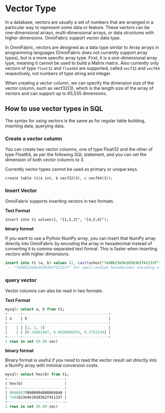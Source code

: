 # Vector Type

In a database, vectors are usually a set of numbers that are arranged in a particular way to represent some data or feature. These vectors can be one-dimensional arrays, multi-dimensional arrays, or data structures with higher dimensions. OmniFabric support vector data type.

In OmniFabric, vectors are designed as a data type similar to Array arrays in programming languages (OmniFabric does not currently support array types), but is a more specific array type. First, it is a one-dimensional array type, meaning it cannot be used to build a Matrix matrix. Also currently only vectors of type `float32` and `float64` are supported, called `vecf32` and `vecf64` respectively, not numbers of type string and integer.

When creating a vector column, we can specify the dimension size of the vector column, such as vecf32(3), which is the length size of the array of vectors and can support up to 65,535 dimensions.

## How to use vector types in SQL

The syntax for using vectors is the same as for regular table building, inserting data, querying data.

### Create a vector column

You can create two vector columns, one of type Float32 and the other of type Float64, as per the following SQL statement, and you can set the dimension of both vector columns to 3.

Currently vector types cannot be used as primary or unique keys.

```
create table t1(a int, b vecf32(3), c vecf64(3));
```

### Insert Vector

OmniFabric supports inserting vectors in two formats.

**Text Format**

```
insert into t1 values(1, "[1,2,3]", "[4,5,6]");
```

**binary format**

If you want to use a Python NumPy array, you can insert that NumPy array directly into OmniFabric by encoding the array in hexadecimal instead of converting it to comma-separated text format. This is faster when inserting vectors with higher dimensions.

```sql
insert into t1 (a, b) values (2, cast(unhex("7e98b23e9e10383b2f41133f") as blob));
 -- "7e98b23e9e10383b2f41133f" for small-endian hexadecimal encoding of []float32{0.34881967, 0.0028086076, 0.5752134}
 ```

### query vector

Vector columns can also be read in two formats.

**Text Format**

```sql
mysql> select a, b from t1;
+------+---------------------------------------+
| a    | b                                     |
+------+---------------------------------------+
|    1 | [1, 2, 3]                             |
|    2 | [0.34881967, 0.0028086076, 0.5752134] |
+------+---------------------------------------+
2 rows in set (0.00 sec)
```

**binary format**

Binary format is useful if you need to read the vector result set directly into a NumPy array with minimal conversion costs.

```sql
mysql> select hex(b) from t1;
+--------------------------+
| hex(b)                   |
+--------------------------+
| 0000803f0000004000004040 |
| 7e98b23e9e10383b2f41133f |
+--------------------------+
2 rows in set (0.00 sec)
```
